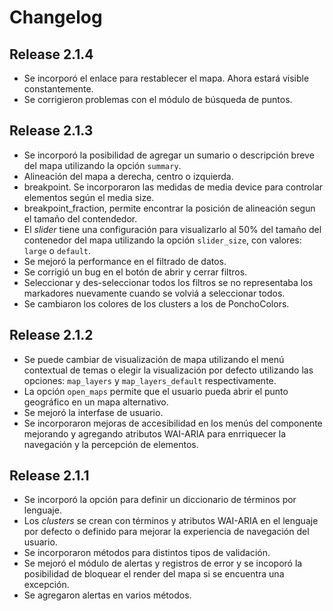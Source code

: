 # Changelog

## Release 2.1.4

* Se incorporó el enlace para restablecer el mapa. Ahora estará visible constantemente.
* Se corrigieron problemas con el módulo de búsqueda de puntos. 

## Release 2.1.3

* Se incorporó la posibilidad de agregar un sumario o descripción breve del mapa utilizando la opción `summary`.
* Alineación del mapa a derecha, centro o izquierda.
* breakpoint. Se incorporaron las medidas de media device para controlar elementos según el media size.
* breakpoint_fraction, permite encontrar la posición de alineación segun el tamaño del contendedor.
* El _slider_ tiene una configuración para visualizarlo al 50% del tamaño del contenedor del mapa utilizando la opción `slider_size`, con valores: `large` o `default`.
* Se mejoró la performance en el filtrado de datos.
* Se corrigió un bug en el botón de abrir y cerrar filtros.
* Seleccionar y des-seleccionar todos los filtros se no representaba los markadores nuevamente cuando se volviá a seleccionar todos.
* Se cambiaron los colores de los clusters a los de PonchoColors.


## Release 2.1.2

* Se puede cambiar de visualización de mapa utilizando el menú contextual de temas o elegir la visualización por defecto utilizando las opciones: `map_layers` y `map_layers_default` respectivamente.
* La opción `open_maps` permite que el usuario pueda abrir el punto geográfico en un mapa alternativo.
* Se mejoró la interfase de usuario.
* Se incorporaron mejoras de accesibilidad en los menús del componente mejorando y agregando atributos WAI-ARIA para enrriquecer la navegación y la percepción de elementos.


## Release 2.1.1

* Se incorporó la opción para definir un diccionario de términos por lenguaje.
* Los _clusters_ se crean con términos y atributos WAI-ARIA en el lenguaje por defecto o definido para mejorar la experiencia de navegación del usuario.
* Se incorporaron métodos para distintos tipos de validación.
* Se mejoró el módulo de alertas y registros de error y se incoporó la posibilidad de bloquear el render del mapa si se encuentra una excepción.
* Se agregaron alertas en varios métodos.
